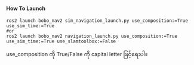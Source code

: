 #### How To Launch
```
ros2 launch bobo_nav2 sim_navigation_launch.py use_composition:=True use_sim_time:=True
#or
ros2 launch bobo_nav2 navigation_launch.py use_composition:=True use_sim_time:=True use_slamtoolbox:=False

```
use_composition ကို True/False ကို capital letter ဖြင့်ရေးပါ။